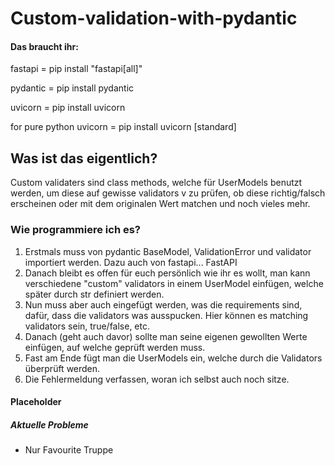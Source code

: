 # Custom-validation-with-pydantic

#### Das braucht ihr:

fastapi = pip install "fastapi[all]"

pydantic = pip install pydantic

uvicorn = pip install uvicorn

for pure python uvicorn = pip install uvicorn [standard]

## Was ist das eigentlich?

Custom validaters sind class methods, welche für UserModels benutzt werden, um diese auf gewisse validators v zu prüfen,
ob diese richtig/falsch erscheinen oder mit dem originalen Wert matchen und noch vieles mehr.

### Wie programmiere ich es?

1. Erstmals muss von pydantic BaseModel, ValidationError und validator importiert werden. Dazu auch von fastapi... FastAPI
2. Danach bleibt es offen für euch persönlich wie ihr es wollt, man kann verschiedene "custom" validators in einem UserModel einfügen, welche später durch str definiert werden.
3. Nun muss aber auch eingefügt werden, was die requirements sind, dafür, dass die validators was ausspucken. Hier können es matching validators sein, true/false, etc.
4. Danach (geht auch davor) sollte man seine eigenen gewollten Werte einfügen, auf welche geprüft werden muss.
5. Fast am Ende fügt man die UserModels ein, welche durch die Validators überprüft werden.
6. Die Fehlermeldung verfassen, woran ich selbst auch noch sitze.

#### Placeholder

##### Aktuelle Probleme

* Nur Favourite Truppe